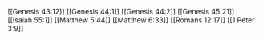 [[Genesis 43:12]]
[[Genesis 44:1]]
[[Genesis 44:2]]
[[Genesis 45:21]]
[[Isaiah 55:1]]
[[Matthew 5:44]]
[[Matthew 6:33]]
[[Romans 12:17]]
[[1 Peter 3:9]]
